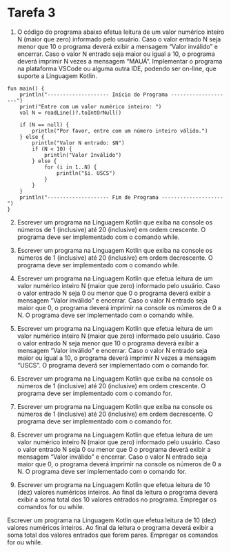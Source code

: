 # Tarefa 3

1. O código do programa abaixo efetua leitura de um valor numérico inteiro N (maior que zero) informado pelo usuário.  Caso o valor entrado N seja menor que 10 o programa deverá exibir a mensagem “Valor inválido” e encerrar. Caso o valor N entrado seja maior ou igual a 10, o programa deverá imprimir N vezes a mensagem “MAUÁ”. Implementar o programa na plataforma VSCode ou alguma outra IDE, podendo ser on-line, que suporte a Linguagem Kotlin. 
```
fun main() {
    println("-------------------- Início do Programa --------------------")
    print("Entre com um valor numérico inteiro: ")
    val N = readLine()?.toIntOrNull()

    if (N == null) {
        println("Por favor, entre com um número inteiro válido.")
    } else {
        println("Valor N entrado: $N")
        if (N < 10) {
            println("Valor Inválido")
        } else {
            for (i in 1..N) {
                println("$i. USCS")
            }
        }
    }
    println("-------------------- Fim de Programa --------------------")
}
```
2. Escrever um programa na Linguagem Kotlin que exiba na console os números de 1 (inclusive) até 20 (inclusive) em ordem crescente. O programa deve ser implementado com o       comando while.

3. Escrever um programa na Linguagem Kotlin que exiba na console os números de 1 (inclusive) até 20 (inclusive) em ordem decrescente. O programa deve ser implementado com o comando while.

4. Escrever um programa na Linguagem Kotlin que efetua leitura de um valor numérico inteiro N (maior que zero) informado pelo usuário. Caso o valor entrado N seja 0 ou menor que 0 o programa deverá exibir a mensagem “Valor inválido” e encerrar. Caso o valor N entrado seja maior que 0, o programa deverá imprimir na console os números de 0 a N. O programa deve ser implementado com o comando while.

5. Escrever um programa na Linguagem Kotlin que efetua leitura de um valor numérico inteiro N (maior que zero) informado pelo usuário. Caso o valor entrado N seja menor que 10 o programa deverá exibir a mensagem “Valor inválido” e encerrar. Caso o valor N entrado seja maior ou igual a 10, o programa deverá imprimir N vezes a mensagem “USCS”. O programa deverá ser implementado com o comando for.

6. Escrever um programa na Linguagem Kotlin que exiba na console os números de 1 (inclusive) até 20 (inclusive) em ordem crescente. O programa deve ser implementado com o comando for.

7. Escrever um programa na Linguagem Kotlin que exiba na console os números de 1 (inclusive) até 20 (inclusive) em ordem decrescente. O programa deve ser implementado com o comando for.

8. Escrever um programa na Linguagem Kotlin que efetua leitura de um valor numérico inteiro N (maior que zero) informado pelo usuário. Caso o valor entrado N seja 0 ou menor que 0 o programa deverá exibir a mensagem “Valor inválido” e encerrar. Caso o valor N entrado seja maior que 0, o programa deverá imprimir na console os números de 0 a N. O programa deve ser implementado com o comando for.

9. Escrever um programa na Linguagem Kotlin que efetua leitura de 10 (dez) valores numéricos inteiros. Ao final da leitura o programa deverá exibir a soma total dos 10 valores entrados no programa.  Empregar os comandos for ou while.

Escrever um programa na Linguagem Kotlin que efetua leitura de 10 (dez) valores numéricos inteiros. Ao final da leitura o programa deverá exibir a soma total dos valores entrados que forem pares. Empregar os comandos for ou while.